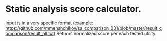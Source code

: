 # Static analysis score calculator.
Input is in a very specific format (example: https://github.com/mmenshchikov/sa_comparison_001/blob/master/result_comparison/result_all.txt)
Returns normalized score per each tested utility.
